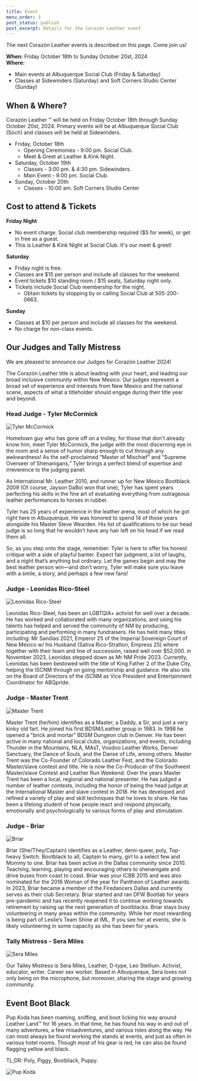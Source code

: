 ```yaml
---
title: Event
menu_order: 3
post_status: publish
post_excerpt: Details for the Corazón Leather event
---
```


The next Corazón Leather events is described on this page. Come join us!

**When:** Friday October 18th to Sunday October 20st, 2024 <br>
**Where:**
* Main events at Albuquerque Social Club (Friday & Saturday)
* Classes at Sidewinders (Saturday) and Soft Corners Studio Center (Sunday)


## When & Where?

Corazón Leather &#8482; will be held on Friday October 18th through Sunday October 20st, 2024. Primary events will be at Albuquerque Social Club (Soch) and classes will be held at Sidewinders.
* Friday, October 18th
	* Opening Ceremonies - 9:00 pm. Social Club.
	* Meet & Greet at Leather & Kink Night.
* Saturday, October 19th
	* Classes - 3:00 pm. & 4:30 pm. Sidewinders.
	* Main Event - 9:00 pm. Social Club.
* Sunday, October 20th
	* Classes - 10:00 am. Soft Corners Studio Center


## Cost to attend & Tickets

**Friday Night**
* No event charge. Social club membership required ($5 for week), or get in free as a guest.
* This is Leather & Kink Night at Social Club. It's our meet & greet!

**Saturday**
* Friday night is free.
* Classes are $15 per person and include all classes for the weekend.
* Event tickets $10 standing room / $15 seats, Saturday night only.
* Tickets include Social Club membership for the night.
	* Obtain tickets by stopping by or calling Social Club at 505-200-0663.

**Sunday**
* Classes at $10 per person and include all classes for the weekend.
* No charge for non-class events.


## Our Judges and Tally Mistress

We are pleased to announce our Judges for Corazón Leather 2024!

The Corazón Leather title is about leading with your heart, and leading our broad inclusive community within New Mexico. Our judges represent a broad set of experience and interests from New Mexico and the national scene, aspects of what a titleholder should engage during their title year and beyond.

### Head Judge - Tyler McCormick

![Tyler McCormick](/_images/judges/tyler-mccormick.jpg "Tyler McCormick, Judge")

Hometown guy who has gone off on a trolley, for those that don't already know him, meet Tyler McCormick, the judge with the most discerning eye in the room and a sense of humor sharp enough to cut through any awkwardness! As the self-proclaimed “Master of Mischief” and “Supreme Overseer of Shenanigans,” Tyler brings a perfect blend of expertise and irreverence to the judging panel. 

As International Mr. Leather 2010, and runner up for New Mexico Bootblack 2009 (Of course, Jayson DaBoi won that one), Tyler has spent years perfecting his skills in the fine art of evaluating everything from outrageous leather performances to horses in rubber.  

Tyler has 25 years of experience in the leather arena, most of which he got right here in Albuquerque. He was honored to spend 14 of those years alongside his Master Steve Wearden. His list of qualifications to be our head judge is so long that he wouldn’t have any hair left on his head if we read them all. 

So, as you step onto the stage, remember: Tyler is here to offer his honest critique with a side of playful banter. Expect fair judgment, a lot of laughs, and a night that’s anything but ordinary. Let the games begin and may the best leather person win—and don’t worry, Tyler will make sure you leave with a smile, a story, and perhaps a few new fans! 

### Judge - Leonidas Rico-Steel

![Leonidas Rico-Steel](/_images/judges/leonidas-rico-steel.jpeg "Leonidas Rico-Steel, Judge")

Leonidas Rico-Steel, has been an LGBTQIA+ activist for well over a decade. He has worked and collaborated with many organizations, and using his talents has helped and served the community of NM by producing, participating and performing in many fundraisers. He has held many titles including: Mr Sandias 2021, Emperor 25 of the Imperial Sovereign Court of New Mexico w/ his Husband (Sativa Rico-Stratton, Empress 25) where together with their team and line of succession, raised well over $52,000. in November 2023, Leonidas stepped down as Mr NM Pride 2023. 
Currently, Leonidas has been bestowed with the title of King Father 2 of the Duke City, helping the ISCNM through on going mentorship and guidance. He also sits on the Board of Directors of the iSCNM as Vice President and Entertainment Coordinator for ABQpride.

### Judge - Master Trent

![Master Trent](/_images/judges/master-trent.jpg "Master Trent, Judge")

Master Trent (he/him) identifies as a Master, a Daddy, a Sir, and just a very kinky old fart.  He joined his first BDSM/Leather group in 1983.  In 1998 he opened a "brick and mortar" BDSM Dungeon club in Denver.  He has been active in many national and local clubs, organizations, and events, including Thunder in the Mountains, NLA, MAsT, Voodoo Leather Works, Denver Sanctuary, the Dance of Souls, and the Danse of Life, among others.  Master Trent was the Co-Founder of Colorado Leather Fest, and the Colorado Master/slave contest and title. He is now the Co-Producer of the Southwest Master/slave Contest and Leather Run Weekend.
Over the years Master Trent has been a local, regional and national presenter.  He has judged a number of leather contests, including the honor of being the head judge at the International Master and slave contest in 2018.  He has developed and refined a variety of play and skill techniques that he loves to share.  He has been a lifelong student of how people react and respond physically, emotionally and psychologically to various forms of play and stimulation.

### Judge - Briar

![Briar](/_images/judges/briar.jpg "Briar, Judge")

Briar (She/They/Captain) identifies as a Leather, demi-queer, poly, Top-heavy Switch. Bootblack to all, Captain to many, girl to a select few and Mommy to one. Briar has been active in the Dallas community since 2010. Teaching, learning, playing and encouraging others to shenanigate and drive buses from coast to coast.
Briar was your ICBB 2015 and was also nominated for the 2016 Woman of the year for Pantheon of Leather awards. In 2023, Briar became a member of the Firedancers Dallas and currently serves as their club Secretary. Briar started and ran DFW Bootlab for years pre-pandemic and has recently reopened it to continue working towards retirement by raising up the next generation of bootblacks.
Briar stays busy volunteering in many areas within the community. While her most rewarding is being part of Leslie’s Team Shine at IML. If you see her at events, she is likely volunteering in some capacity as she has been for years.

### Tally Mistress - Sera Miles

![Sera Miles](/_images/judges/sera-miles.png "Sera Miles, Tally Mistress")

Our Talley Mistress is Sera Miles, Leather, D-type, Leo Stellium. Activist, educator, writer. Career sex worker. Based in Albuquerque, Sera loves not only being on the microphone, but moreover, sharing the stage and growing community.


## Event Boot Black

Pup Koda has been roaming, sniffing, and boot licking his way around Leather Land™ for 16 years. In that time, he has found his way in and out of many adventures, a few misadventures, and various roles along the way. He can most always be found working the stands at events, and just as often in various hotel rooms. Though most of his gear is red, he can also be found flagging yellow and black.

TL;DR: Poly, Piggy, Bootblack, Puppy.

![Pup Koda](/_images/bootblack/pup-koda.jpeg "Pup Koda, Bootblack")
